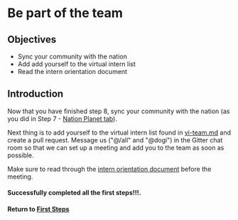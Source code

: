 # Be part of the team

## Objectives

* Sync your community with the nation
* Add add yourself to the virtual intern list
* Read the intern orientation document

## Introduction

Now that you have finished step 8, sync your community with the nation (as you did in Step 7 - [Nation Planet tab](vi-nation.md)).

Next thing is to add yourself to the virtual intern list found in [vi-team.md](vi-team.md) and create a pull request. Message us ("@/all" and "@dogi") in the Gitter chat room so that we can set up a meeting and add you to the team as soon as possible.

Make sure to read through the [intern orientation document](#!./pages/robots/rbts-intern-orientation.md) before the meeting.

#### Successfully completed all the first steps!!!.

#### Return to [First Steps](vi-first-steps.md#Step_9_-_Be_part_of_the_team)